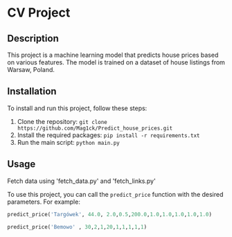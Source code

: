 # CV Project

## Description

This project is a machine learning model that predicts house prices based on various features. The model is trained on a dataset of house listings from Warsaw, Poland.

## Installation

To install and run this project, follow these steps:

1. Clone the repository: `git clone https://github.com/Mag1ck/Predict_house_prices.git`
2. Install the required packages: `pip install -r requirements.txt`
3. Run the main script: `python main.py`

## Usage

Fetch data using 'fetch_data.py' and 'fetch_links.py'

To use this project, you can call the `predict_price` function with the desired parameters. For example:

```python
predict_price('Targówek', 44.0, 2.0,0.5,200.0,1.0,1.0,1.0,1.0,1.0)

predict_price('Bemowo' , 30,2,1,20,1,1,1,1,1)
